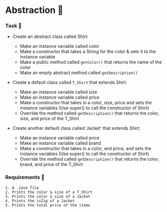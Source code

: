 # Abstraction 🍵

### Task 🐧
 - Create an abstract class called Shirt:
   - Make an instance variable called color
   - Make a constructor that takes a String for the color & sets it to the instance variable
   - Make a public method called `getColor()` that returns the name of the color 
   - Make an empty abstract method called `getDescription()`

 - Create a default class called `T_Shirt` that extends Shirt:
   - Make an instance variable called size
   - Make an instance variable called price
   - Make a constructor that takes in a color, size, price and sets the instance variables (Use super() to call the constructor of Shirt)
   - Override the method called `getDescription()` that returns the color, size, and price of the T_Shirt

 - Create another default class called 'Jacket' that extends Shirt:
   - Make an instance variable called price
   - Make an instance variable called brand
   - Make a constructor that takes in a color, and price, and sets the instance variables (Use super() to call the constructor of Shirt)
   - Override the method called `getDescription()` that returns the color, brand, and price of the T_Shirt

### Requirements 🏫
```
1. A .java file
2. Prints the color & size of a T_Shirt
3. Prints the color & size of a Jacket
4. Prints the isZip of a Jacket
5. Prints the total price of the items
```
